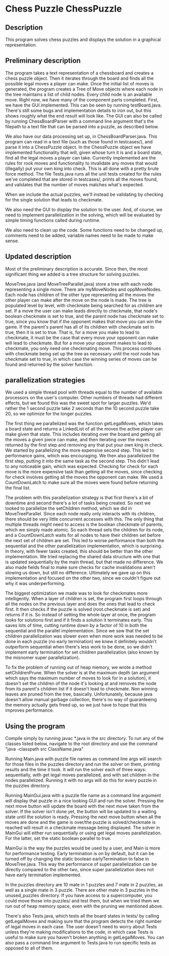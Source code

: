 # Chess Puzzle ChessPuzzle

## Description

This program solves chess puzzles and displays the solution in a graphical representation.

## Preliminary description

The program takes a text representation of a chessboard and creates a chess puzzle object. Then it iterates through the board and finds all the possible legal moves a player can make. Once the initial list of moves is generated, the program creates a Tree of Move objects where each node in the tree maintains a list of child nodes. Every child node is an available move.
Right now, we have many of the component parts completed. First, we have the GUI implemented. This can be seen by running testBoard.java.
There's still some bugs and implementation details to iron out, but this shows roughly what the end result will look like.
The GUI can also be called by running ChessBoardParser with a command line argument that's the filepath
to a text file that can be parsed into a puzzle, as described below.

We also have our data processing set up, in ChessBoardParser.java. This program can read in a text file (such as those found in testcases/),
and parse it into a ChessPuzzle object. In the ChessPuzzle object we have implemented functionality that will, given whose turn it is
and a board state, find all the legal moves a player can take. Currently implemented are the rules for rook moves and functionality
to invalidate any moves that would (illegally) put your own king into check. This is all done with a pretty brute force method.
The file Tests.java runs all the unit tests created for the rules we've completed that are stored in testcases/, prints all the moves found, and validates that the number of
moves matches what's expected.

When we include the actual puzzles, we'll instead be validating by checking for the single solution that leads to checkmate.

We also need the GUI to display the solution to the user. And, of course, we need to implement
parallelization in the solving, which will be evaluated by simple timing functions called during runtime.

We also need to clean up the code. Some functions need to be changed up, comments need to be added,
variable names need to be made to make sense.

## Updated description

Most of the preliminary description is accurate. Since then, the most significant thing we added is a tree structure for solving puzzles.

MoveTree.java (and MoveTreeParallel.java) store a tree with each node representing a single move. There are myMoveNodes and oppMoveNodes.
Each node has children of the other type representing all the moves the other player can make after the move on the node is made.
The tree is populated level by level, with checkmate being searched for as children are set. If a move the user can make leads directly
to checkmate, that node's boolean checkmate is set to true, and the parent node has checkmate set to true, since you know that if the opponent makes that
move you can win the game. If the parent's parent has all of its children with checkmate set to true, then it is set to true.
That is, for a move you make to lead to checkmate, it must be the case that every move your opponent can make will lead to checkmate. But for 
a move your opponent makes to lead to checkmate, you only need one checkmating move. This process continues with checkmate 
being set up the tree as necessary until the root node has checkmate set to true, in which case the winning series of moves
can be found and returned by the solver function.


## parallelization strategies

We used a simple thread pool with threads equal to the number of available processors on the user's computer. Other numbers of threads had different effects,
but we found this was the sweet spot for larger puzzles. We'd rather the 1 second puzzle take 2 seconds than the 10 second puzzle take 20, so we optimize for 
the longer puzzles.

The first thing we parallelized was the function getLegalMoves, which takes a board state and returns a LinkedList of all the moves
the active player can make given that state. This includes iterating over the board and getting all the moves a given piece can make, 
and then iterating over the moves returned by the first step and removing any that put your own king in check. We started by parallelizing the 
more expensive second step. This led to performance gains, which was encouraging. We then also parallelized the first step, putting it into
the same task as the second step. This didn't lead to any noticeable gain, which was expected. Checking for check for each move is the more expensive task than
getting all the moves, since checking for check involves getting all the moves the opponent can make. We used a CountDownLatch to make sure
all the moves were found before returning the final list.

The problem with this parallelization strategy is that first there's a bit of downtime and second there's a lot of tasks being created. So next
we looked to parallelize the setChildren method, which we did in MoveTreeParallel. Since each node really only interacts with its
children, there should be very little concurrent accesses with this. The only thing that multiple threads might need to access is the 
boolean checkmate of parents, which we simply made atomic. So each thread sets the children for its node, and a CountDownLatch waits for all
nodes to have their children set before the next set of children are set. This led to worse performance than both the sequential and the other
parallelization implementation, which is surprising. In theory, with fewer tasks created, this
should be better than the other implementation. We tried replacing the shared data structure with one that is updated sequentially by 
the main thread, but that made no difference. We also made fields final to make sure checks for cache invalidations aren't slowing us down,
but still no difference. Ultimately we gave up on this implementation and focused on the other two, since we couldn't figure out why it 
was underperforming.

The biggest optimization we made was to look for checkmates more intelligently. When a layer of children is set, the program first
loops through all the nodes on the previous layer and does the ones that lead to check first. It then checks if the puzzle is solved (root.checkmate is set)
and returns if it is. So instead of setting the whole layer at once, the program looks for solutions first and if it finds a solution it 
terminates early. This saves lots of time, cutting runtime down by a factor of 10 in both the sequential and the parallel implementation. Since 
we saw that the set children parallelization was slower even when more work was needed to be done in each puzzle (no early termination) we knew 
it definitely wouldn't outperform sequential when there's less work to be done, so we didn't implement early termination for set children parallelization 
(also known by the misnomer super parallelization). 

To fix the problem of running out of heap memory, we wrote a method setChildrenPrune. When the solver is at the maximum depth (an argument which says
the maximum number of moves to look for in a solution), it doesn't set the children of the node it's looking at and removes the node from its parent's
children list if it doesn't lead to checkmate. Non winning leaves are pruned from the tree, basically. Unfortunately, because java doesn't allow
manual garbage collection, there's no way of guaranteeing the memory actually gets freed up, so we just have to hope that this improves performance.

## Using the program

Compile simply by running javac *.java in the src directory. To run any of the classes listed below, navigate to the root directory and use the command 
"java -classpath src ClassName.java"

Running Main.java with puzzle file names as command line args will search for those files in the puzzles directory and run the solver on them,
printing results and the time it took. It will run the solver each of three ways: sequentially, with get legal moves parallelized, and with set children in the nodes parallelized.
Running it with no args will do this for every puzzle in the puzzles directory.

Running MainGui.java with a puzzle file name as a command line argument will display that puzzle in a nice looking GUI and run the solver. Pressing the 
next move button will update the board with the next move taken from the solver. If the solver isn't done yet, the button will be updated
to a waiting state until the solution is ready. Pressing the next move button when all the moves are done and the game is over/the puzzle 
is solved/checkmate is reached will result in a checkmate message being displayed. The solver in MainGui will either run sequentially or 
using get legal moves parallelization. For the latter, set the static boolean parallel to true.

MainGui is the way the puzzles would be used by a user, and Main is more for performance testing. Early termination is on by default, but it can be turned off 
by changing the static boolean earlyTermination to false in MoveTree.java. This way the performance of super parallelization can be directly compared to the 
other two, since super parallelization does not have early termination implemented. 

In the puzzles directory are 10 mate in 1 puzzles and 7 mate in 2 puzzles, as well as a single mate in 3 puzzle. There are other mate in 3 puzzles in
the unused_puzzles directory. If you have access to a supercomputer, you could move those into puzzles/ and test them, but when we tried them we run out of heap
memory space, even with the pruning we mentioned above.

There's also Tests.java, which tests all the board states in tests/ by calling getLegalMoves and making sure that the program detects the right 
number of legal moves in each case. The user doesn't need to worry about Tests unless they're making modifications to the code,
in which case Tests is useful to make sure you haven't broken anything in getLegalMoves. You can also pass a command line argument to 
Tests.java to run specific tests as opposed to all of them.